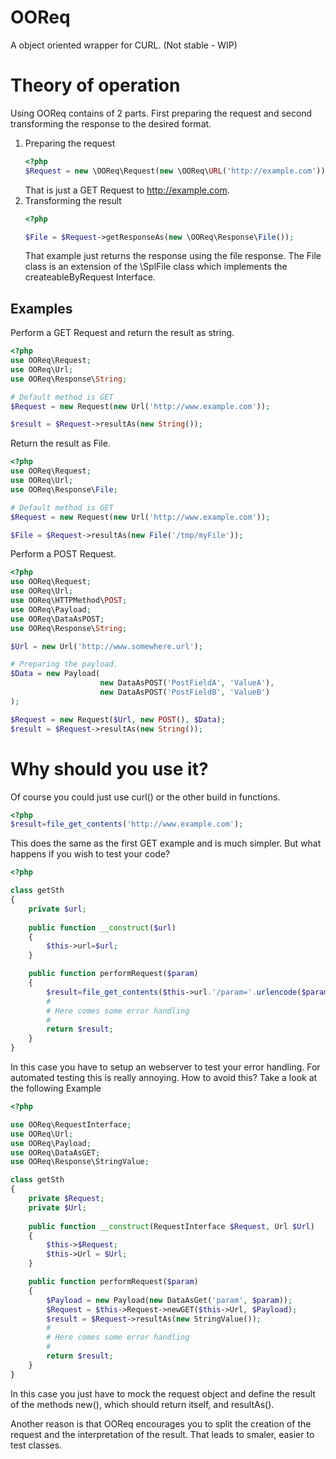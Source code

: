 OOReq
=====
A object oriented wrapper for CURL. (Not stable - WIP)

Theory of operation
===================
Using OOReq contains of 2 parts. First preparing the request and second transforming
the response to the desired format. 

1. Preparing the request
    ```php
    <?php
    $Request = new \OOReq\Request(new \OOReq\URL('http://example.com'));
    ```
    That is just a GET Request to http://example.com.
2. Transforming the result 
    ```php
    <?php

    $File = $Request->getResponseAs(new \OOReq\Response\File());
    ```
    That example just returns the response using the file response. The File
    class is an extension of the \SplFile class which implements the 
    createableByRequest Interface.  

Examples
----
Perform a GET Request and return the result as string.

```php
<?php
use OOReq\Request;
use OOReq\Url;
use OOReq\Response\String;

# Default method is GET
$Request = new Request(new Url('http://www.example.com'));

$result = $Request->resultAs(new String());
```

Return the result as File.
```php
<?php
use OOReq\Request;
use OOReq\Url;
use OOReq\Response\File;

# Default method is GET
$Request = new Request(new Url('http://www.example.com'));

$File = $Request->resultAs(new File('/tmp/myFile'));
```

Perform a POST Request.

```php
<?php
use OOReq\Request;
use OOReq\Url;
use OOReq\HTTPMethod\POST;
use OOReq\Payload;
use OOReq\DataAsPOST;
use OOReq\Response\String;

$Url = new Url('http://www.somewhere.url');

# Preparing the payload.
$Data = new Payload(
                    new DataAsPOST('PostFieldA', 'ValueA'),
                    new DataAsPOST('PostFieldB', 'ValueB')
);

$Request = new Request($Url, new POST(), $Data);
$result = $Request->resultAs(new String());

```


Why should you use it?
======================
Of course you could just use curl() or the other build in functions.
```php
<?php
$result=file_get_contents('http://www.example.com');
```
This does the same as the first GET example and is much simpler. But what happens if you wish
to test your code?

```php
<?php

class getSth
{
    private $url;
    
    public function __construct($url)
    {
        $this->url=$url;
    }

    public function performRequest($param)
    {
        $result=file_get_contents($this->url.'/param='.urlencode($param));
        # 
        # Here comes some error handling
        #
        return $result;
    }
}
```
In this case you have to setup an webserver to test your error handling. For automated testing this is
really annoying.
How to avoid this? Take a look at the following Example

```php
<?php

use OOReq\RequestInterface;
use OOReq\Url;
use OOReq\Payload;
use OOReq\DataAsGET;
use OOReq\Response\StringValue;

class getSth
{
    private $Request;
    private $Url;
     
    public function __construct(RequestInterface $Request, Url $Url)
    {
        $this->$Request;
        $this->Url = $Url;
    }

    public function performRequest($param)
    {
        $Payload = new Payload(new DataAsGet('param', $param));
        $Request = $this->Request->newGET($this->Url, $Payload); 
        $result = $Request->resultAs(new StringValue());
        # 
        # Here comes some error handling
        #
        return $result;
    }
}
```
In this case you just have to mock the request object and define the result of
the methods new(), which should return itself, and resultAs().

Another reason is that OOReq encourages you to split the creation of the request
and the interpretation of the result. That leads to smaler, easier to test 
classes.
